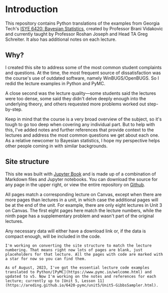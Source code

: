 # Introduction

This repository contains Python translations of the examples from Georgia Tech's [ISYE 6420: Bayesian Statistics](https://www2.isye.gatech.edu/isye6420/), created by Professor Brani Vidakovic and currently taught by Professor Roshan Joseph and Head TA Greg Schreiter. It also has additional notes on each lecture.

## Why?

I created this site to address some of the most common student complaints and questions. At the time, the most frequent source of dissatisfaction was the course's use of outdated software, namely WinBUGS/OpenBUGS. So I redid the lecture examples in Python and PyMC.

A close second was the lecture quality—some students said the lectures were too dense, some said they didn't delve deeply enough into the underlying theory, and others requested more problems worked out step-by-step. 

Keep in mind that the course is a very broad overview of the subject, so it's tough to go too deep when covering any individual part. But to help with this, I've added notes and further references that provide context to the lectures and address the most common questions we get about each one. As a relative newcomer to Bayesian statistics, I hope my perspective helps other people coming in with similar backgrounds.

## Site structure

This site was built with [Jupyter Book](https://jupyterbook.org/en/stable/intro.html) and is made up of a combination of Markdown files and Jupyter notebooks. You can download the source for any page in the upper right, or view the entire repository on [Github](https://github.com/areding/6420-pymc). 

All pages match a corresponding lecture on Canvas, except when there are more pages than lectures in a unit, in which case the additional pages will be at the end of the unit. For example, there are only eight lectures in Unit 3 on Canvas. The first eight pages here match the lecture numbers, while the ninth page has a supplementary problem and wasn't part of the original lectures.

Any necessary data will either have a download link or, if the data is compact enough, will be included in the code.

```{note}
I'm working on converting the site structure to match the lecture numbering. That means right now lots of pages are blank, just placeholders for that lecture. All the pages with code are marked with a star for now so you can find them.

As of August, 2023, I've got the essential lecture code examples translated to Python/[PyMC](https://www.pymc.io/welcome.html) and updated to v5. Now I'm working on the notes and references for each lecture; currently up to [Unit 5, Lesson 11](https://areding.github.io/6420-pymc/unit5/Unit5-GibbsSampler.html).
```